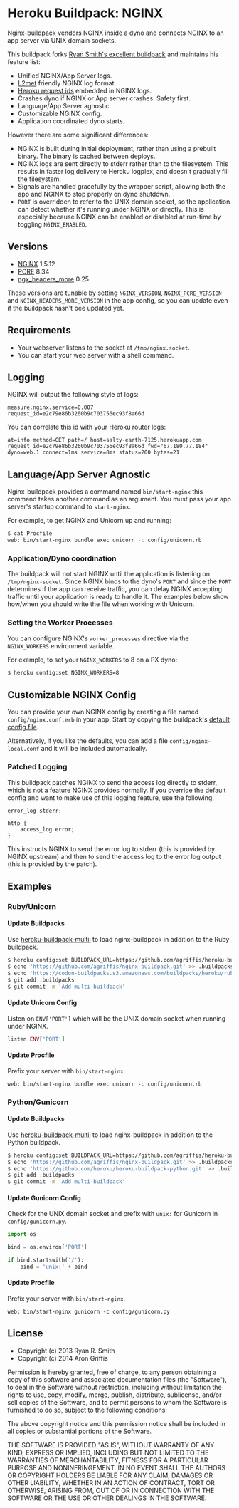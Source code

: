 Heroku Buildpack: NGINX
=======================

Nginx-buildpack vendors NGINX inside a dyno and connects NGINX to an app server via UNIX domain sockets.

This buildpack forks [Ryan Smith's excellent buildpack](https://github.com/ryandotsmith/nginx-buildpack) and maintains his feature list:

* Unified NGINX/App Server logs.
* [L2met](https://github.com/ryandotsmith/l2met) friendly NGINX log format.
* [Heroku request ids](https://devcenter.heroku.com/articles/http-request-id) embedded in NGINX logs.
* Crashes dyno if NGINX or App server crashes. Safety first.
* Language/App Server agnostic.
* Customizable NGINX config.
* Application coordinated dyno starts.

However there are some significant differences:

* NGINX is built during initial deployment, rather than using a prebuilt binary. The binary is cached between deploys.
* NGINX logs are sent directly to stderr rather than to the filesystem. This results in faster log delivery to Heroku logplex, and doesn't gradually fill the filesystem.
* Signals are handled gracefully by the wrapper script, allowing both the app and NGINX to stop properly on dyno shutdown.
* `PORT` is overridden to refer to the UNIX domain socket, so the application can detect whether it's running under NGINX or directly. This is especially because NGINX can be enabled or disabled at run-time by toggling `NGINX_ENABLED`.

Versions
--------

* [NGINX](http://nginx.org/) 1.5.12
* [PCRE](http://sourceforge.net/projects/pcre/) 8.34
* [ngx_headers_more](https://github.com/agentzh/headers-more-nginx-module) 0.25

These versions are tunable by setting `NGINX_VERSION`, `NGINX_PCRE_VERSION` and `NGINX_HEADERS_MORE_VERSION` in the app config, so you can update even if the buildpack hasn't bee updated yet.

Requirements
------------

* Your webserver listens to the socket at `/tmp/nginx.socket`.
* You can start your web server with a shell command.

Logging
-------

NGINX will output the following style of logs:

```
measure.nginx.service=0.007 request_id=e2c79e86b3260b9c703756ec93f8a66d
```

You can correlate this id with your Heroku router logs:

```
at=info method=GET path=/ host=salty-earth-7125.herokuapp.com request_id=e2c79e86b3260b9c703756ec93f8a66d fwd="67.180.77.184" dyno=web.1 connect=1ms service=8ms status=200 bytes=21
```

Language/App Server Agnostic
----------------------------

Nginx-buildpack provides a command named `bin/start-nginx` this command takes another command as an argument. You must pass your app server's startup command to `start-nginx`.

For example, to get NGINX and Unicorn up and running:

```bash
$ cat Procfile
web: bin/start-nginx bundle exec unicorn -c config/unicorn.rb
```

### Application/Dyno coordination

The buildpack will not start NGINX until the application is listening on `/tmp/nginx-socket`. Since NGINX binds to the dyno's `PORT` and since the `PORT` determines if the app can receive traffic, you can delay NGINX accepting traffic until your application is ready to handle it. The examples below show how/when you should write the file when working with Unicorn.

### Setting the Worker Processes

You can configure NGINX's `worker_processes` directive via the `NGINX_WORKERS` environment variable.

For example, to set your `NGINX_WORKERS` to 8 on a PX dyno:

```bash
$ heroku config:set NGINX_WORKERS=8
```

Customizable NGINX Config
-------------------------

You can provide your own NGINX config by creating a file named `config/nginx.conf.erb` in your app. Start by copying the buildpack's [default config file](https://raw.githubusercontent.com/agriffis/nginx-buildpack/develop/config/nginx.conf.erb).

Alternatively, if you like the defaults, you can add a file `config/nginx-local.conf` and it will be included automatically.

### Patched Logging

This buildpack patches NGINX to send the access log directly to stderr, which is not a feature NGINX provides normally. If you override the default config and want to make use of this logging feature, use the following:

```
error_log stderr;

http {
    access_log error;
}
```

This instructs NGINX to send the error log to stderr (this is provided by NGINX upstream) and then to send the access log to the error log output (this is provided by the patch).

Examples
--------

### Ruby/Unicorn

#### Update Buildpacks

Use [heroku-buildpack-multii](https://github.com/agriffis/heroku-buildpack-multii) to load nginx-buildpack in addition to the Ruby buildpack.

```bash
$ heroku config:set BUILDPACK_URL=https://github.com/agriffis/heroku-buildpack-multii.git
$ echo 'https://github.com/agriffis/nginx-buildpack.git' >> .buildpacks
$ echo 'https://codon-buildpacks.s3.amazonaws.com/buildpacks/heroku/ruby.tgz' >> .buildpacks
$ git add .buildpacks
$ git commit -m 'Add multi-buildpack'
```

#### Update Unicorn Config

Listen on `ENV['PORT']` which will be the UNIX domain socket when running under NGINX.

```ruby
listen ENV['PORT']
```

#### Update Procfile

Prefix your server with `bin/start-nginx`.

```
web: bin/start-nginx bundle exec unicorn -c config/unicorn.rb
```

### Python/Gunicorn

#### Update Buildpacks

Use [heroku-buildpack-multii](https://github.com/agriffis/heroku-buildpack-multii) to load nginx-buildpack in addition to the Python buildpack.

```bash
$ heroku config:set BUILDPACK_URL=https://github.com/agriffis/heroku-buildpack-multii.git
$ echo 'https://github.com/agriffis/nginx-buildpack.git' >> .buildpacks
$ echo 'https://github.com/heroku/heroku-buildpack-python.git' >> .buildpacks
$ git add .buildpacks
$ git commit -m 'Add multi-buildpack'
```

#### Update Gunicorn Config

Check for the UNIX domain socket and prefix with `unix:` for Gunicorn in `config/gunicorn.py`.

```python
import os

bind = os.environ['PORT']

if bind.startswith('/'):
    bind = 'unix:' + bind
```

#### Update Procfile

Prefix your server with `bin/start-nginx`.

```
web: bin/start-nginx gunicorn -c config/gunicorn.py
```

License
-------

* Copyright (c) 2013 Ryan R. Smith
* Copyright (c) 2014 Aron Griffis

Permission is hereby granted, free of charge, to any person obtaining a copy of this software and associated documentation files (the "Software"), to deal in the Software without restriction, including without limitation the rights to use, copy, modify, merge, publish, distribute, sublicense, and/or sell copies of the Software, and to permit persons to whom the Software is furnished to do so, subject to the following conditions:

The above copyright notice and this permission notice shall be included in all copies or substantial portions of the Software.

THE SOFTWARE IS PROVIDED "AS IS", WITHOUT WARRANTY OF ANY KIND, EXPRESS OR IMPLIED, INCLUDING BUT NOT LIMITED TO THE WARRANTIES OF MERCHANTABILITY, FITNESS FOR A PARTICULAR PURPOSE AND NONINFRINGEMENT. IN NO EVENT SHALL THE AUTHORS OR COPYRIGHT HOLDERS BE LIABLE FOR ANY CLAIM, DAMAGES OR OTHER LIABILITY, WHETHER IN AN ACTION OF CONTRACT, TORT OR OTHERWISE, ARISING FROM, OUT OF OR IN CONNECTION WITH THE SOFTWARE OR THE USE OR OTHER DEALINGS IN THE SOFTWARE.
